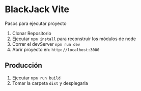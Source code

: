 # BlackJack Vite
Pasos para ejecutar proyecto
1. Clonar Repositorio
2. Ejecutar ```npm install``` para reconstruir los módulos de node
3. Correr el devServer ```npm run dev```
4. Abrir proyecto en:  ```http://localhost:3000```

## Producción

1. Ejecutar ```npm run build```
2. Tomar la carpeta ```dist``` y desplegarla
